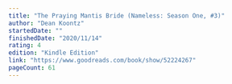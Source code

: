 ```yaml
---
title: "The Praying Mantis Bride (Nameless: Season One, #3)"
author: "Dean Koontz"
startedDate: ""
finishedDate: "2020/11/14"
rating: 4
edition: "Kindle Edition"
link: "https://www.goodreads.com/book/show/52224267"
pageCount: 61
---
```



